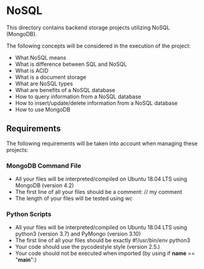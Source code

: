 # NoSQL
This directory contains backend storage projects utilizing NoSQL (MongoDB).

The following concepts will be considered in the execution of the project:
- What NoSQL means
- What is difference between SQL and NoSQL
- What is ACID
- What is a document storage
- What are NoSQL types
- What are benefits of a NoSQL database
- How to query information from a NoSQL database
- How to insert/update/delete information from a NoSQL database
- How to use MongoDB

## Requirements
The following requirements will be taken into account when managing these projects:
### MongoDB Command File
- All your files will be interpreted/compiled on Ubuntu 18.04 LTS using MongoDB (version 4.2)
- The first line of all your files should be a comment: // my comment
- The length of your files will be tested using wc
### Python Scripts
- All your files will be interpreted/compiled on Ubuntu 18.04 LTS using python3 (version 3.7) and PyMongo (version 3.10)
- The first line of all your files should be exactly #!/usr/bin/env python3
- Your code should use the pycodestyle style (version 2.5.)
- Your code should not be executed when imported (by using if __name__ == "__main__":)
